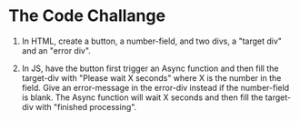# The Code Challange

1. In HTML, create a button, a number-field, and two divs, a "target div" and an "error div".

2. In JS, have the button first trigger an Async function and then fill the target-div with "Please wait X seconds" where X is the number in the field. Give an error-message in the error-div instead if the number-field is blank. The Async function will wait X seconds and then fill the target-div with "finished processing".